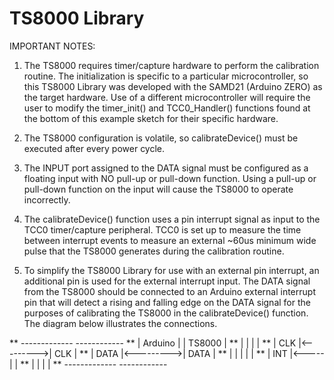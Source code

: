 # TS8000 Library

IMPORTANT NOTES:
 1) The TS8000 requires timer/capture hardware to perform the calibration routine.  The
    initialization is specific to a particular microcontroller, so this TS8000 Library
    was developed with the SAMD21 (Arduino ZERO) as the target hardware.  Use of a
    different microcontroller will require the user to modify the timer_init() and
    TCC0_Handler() functions found at the bottom of this example sketch for their
    specific hardware.
    
 2) The TS8000 configuration is volatile, so calibrateDevice() must be executed after
    every power cycle.
    
 3) The INPUT port assigned to the DATA signal must be configured as a
    floating input with NO pull-up or pull-down function.  Using a pull-up or
    pull-down function on the input will cause the TS8000 to operate incorrectly.
    
 4) The calibrateDevice() function uses a pin interrupt signal as input to the
    TCC0 timer/capture peripheral.  TCC0 is set up to measure the time between
    interrupt events to measure an external ~60us minimum wide pulse that the TS8000
    generates during the calibration routine.
    
 5) To simplify the TS8000 Library for use with an external pin interrupt, an additional
    pin is used for the external interrupt input.  The DATA signal from the TS8000
    should be connected to an Arduino external interrupt pin that will detect a rising
    and falling edge on the DATA signal for the purposes of calibrating the TS8000 in
    the calibrateDevice() function.  The diagram below illustrates the connections.

**    -------------           ------------
**    |  Arduino  |           |  TS8000  |
**    |           |           |          |
**    |       CLK |<--------->| CLK      |
**    |      DATA |<--------->| DATA     |
**    |           |     |     |          |
**    |       INT |<-----     |          |
**    |           |           |          |
**    -------------           ------------



